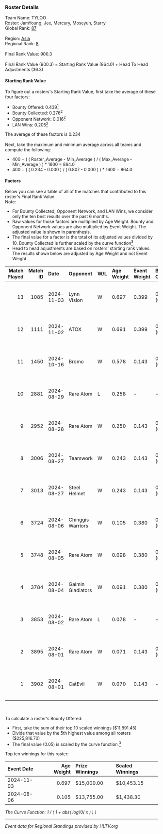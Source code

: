 ### Roster Details<br />
Team Name: TYLOO<br />
Roster: JamYoung, Jee, Mercury, Moseyuh, Starry<br />
Global Rank: [87](../../standings_global_2025_01_17.md)<br />
<br />
Region: [Asia]( ../../standings_asia_2025_01_17.md)<br />
Regional Rank: [8]( ../../standings_asia_2025_01_17.md)<br />
<br />
Final Rank Value:  900.3<br />
<br />
Final Rank Value (900.3) = Starting Rank Value (864.0) + Head To Head Adjustments (36.3)<br />

#### Starting Rank Value<br />
To figure out a rosters's Starting Rank Value, first take the average of these four factors:<br />
- Bounty Offered: 0.439[<sup>1</sup>](#table2)
- Bounty Collected: 0.276[<sup>2</sup>](#table1)
- Opponent Network: 0.016[<sup>2</sup>](#table1)
- LAN Wins: 0.205[<sup>2</sup>](#table1)

The average of these factors is 0.234<br />
<br />
Next, take the maximum and minimum average across all teams and compute the following:<br />
- 400 + ( ( Roster_Average - Min_Average ) / ( Max_Average - Min_Average ) ) * 1600 = 864.0
- 400 + ( ( 0.234 - 0.000 ) / ( 0.807 - 0.000 ) ) * 1600 = 864.0


#### Factors<br />
Below you can see a table of all of the matches that contributed to this roster's Final Rank Value.<br />
Note:<br />

- For Bounty Collected, Opponent Network, and LAN Wins, we consider only the ten best results over the past 6 months.
- Raw values for those factors are multiplied by Age Weight. Bounty and Opponent Network values are also multiplied by Event Weight. The adjusted value is shown in parenthesis.
- The final value for a factor is the total of its adjusted values divided by 10. Bounty Collected is further scaled by the curve function[<sup>3</sup>](#curveFunction)
- Head to head adjustments are based on rosters' starting rank values. The results shown below are adjusted by Age Weight and not Event Weight
<span id="table1"></span><br />


| Match Played | Match ID | Date       | Opponent          | W/L | Age Weight | Event Weight | Bounty Collected | Opponent Network | LAN Wins  | H2H Adj. | Roster                                   |
| -: | -: | :- | :- | :- | :- | :- | :- | :- | :- | -: | :- |
|           13 |     1085 | 2024-11-03 | Lynn Vision       | W   | 0.697      | 0.399        | 0.032 (0.009)    | 0.217 (0.060)    | 1 (0.697) |    13.16 | JamYoung, Jee, Mercury, Moseyuh, Starry  |
|           12 |     1111 | 2024-11-02 | ATOX              | W   | 0.691      | 0.399        | 0.022 (0.006)    | 0.114 (0.031)    | 1 (0.691) |     8.22 | JamYoung, Jee, Mercury, Moseyuh, Starry  |
|           11 |     1450 | 2024-10-16 | Bromo             | W   | 0.578      | 0.143        | 0.009 (0.001)    | 0.111 (0.009)    | 0 (0.000) |     4.92 | JamYoung, Jee, Mercury, Moseyuh, Starry  |
|           10 |     2881 | 2024-08-29 | Rare Atom         | L   | 0.258      | -            | -                | -                | -         |    -2.67 | JamYoung, Jee, Mercury, Moseyuh, Starry  |
|            9 |     2952 | 2024-08-28 | Rare Atom         | W   | 0.250      | 0.143        | 0.059 (0.002)    | 0.263 (0.009)    | 0 (0.000) |     5.37 | JamYoung, Jee, Mercury, Moseyuh, Starry  |
|            8 |     3006 | 2024-08-27 | Teamwork          | W   | 0.243      | 0.143        | 0.000 (0.000)    | 0.048 (0.002)    | 0 (0.000) |     0.88 | JamYoung, Jee, Mercury, Moseyuh, Starry  |
|            7 |     3013 | 2024-08-27 | Steel Helmet      | W   | 0.243      | 0.143        | 0.000 (0.000)    | -                | 0 (0.000) |     0.52 | JamYoung, Jee, Mercury, Moseyuh, Starry  |
|            6 |     3724 | 2024-08-06 | Chinggis Warriors | W   | 0.105      | 0.380        | 0.002 (0.000)    | 0.044 (0.002)    | 1 (0.105) |     0.92 | JamYoung, Jee, Mercury, Moseyuh, Starry  |
|            5 |     3748 | 2024-08-05 | Rare Atom         | W   | 0.098      | 0.380        | 0.059 (0.002)    | 0.263 (0.010)    | 1 (0.098) |     2.13 | JamYoung, Jee, Mercury, Moseyuh, Starry  |
|            4 |     3784 | 2024-08-04 | Gaimin Gladiators | W   | 0.091      | 0.380        | 0.080 (0.003)    | 0.873 (0.030)    | 1 (0.091) |     1.75 | JamYoung, Jee, Mercury, Moseyuh, Starry  |
|            3 |     3853 | 2024-08-02 | Rare Atom         | L   | 0.078      | -            | -                | -                | -         |    -0.76 | JamYoung, Jee, Mercury, Moseyuh, zhokiNg |
|            2 |     3895 | 2024-08-01 | Rare Atom         | W   | 0.071      | 0.143        | 0.059 (0.001)    | 0.263 (0.003)    | 0 (0.000) |     1.55 | JamYoung, Jee, Mercury, Moseyuh, zhokiNg |
|            1 |     3902 | 2024-08-01 | CatEvil           | W   | 0.070      | 0.143        | -                | 0.151 (0.002)    | -         |     0.32 | JamYoung, Jee, Mercury, Moseyuh, zhokiNg |

<br />
<span id="table2"></span><br />
To calculate a roster's Bounty Offered:<br />

- First, take the sum of their top 10 scaled winnings ($11,891.45)
- Divide that value by the 5th highest value among all rosters ($225,816.70)
- The final value (0.05) is scaled by the curve function.[<sup>3</sup>](#curveFunction)

Top ten winnings for this roster:<br />

| Event Date | Age Weight | Prize Winnings | Scaled Winnings |
| :- | -: | :- | :- |
| 2024-11-03 |      0.697 | $15,000.00     | $10,453.15      |
| 2024-08-06 |      0.105 | $13,755.00     | $1,438.30       |


<span id="curveFunction"></span>_The Curve Function: 1 / ( 1 + abs( log10( x ) ) )_<br />

---
_Event data for Regional Standings provided by HLTV.org_<br />
